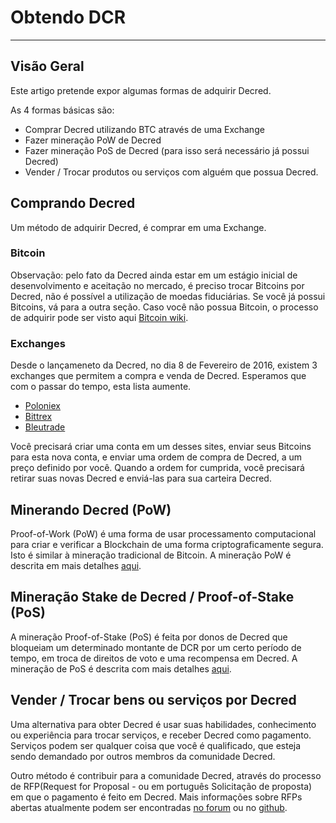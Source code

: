 # <i class="fa fa-exchange"></i> **Obtendo DCR**

---

## **<i class="fa fa-info-circle"></i> Visão Geral**

Este artigo pretende expor algumas formas de adquirir Decred.

As 4 formas básicas são:

* Comprar Decred utilizando BTC através de uma Exchange
* Fazer mineração PoW de Decred
* Fazer mineração PoS de Decred (para isso será necessário já possui Decred)
* Vender / Trocar produtos ou serviços com alguém que possua Decred.

## **<i class="fa fa-info-circle"></i> Comprando Decred**

Um método de adquirir Decred, é comprar em uma Exchange.

### **<i class="fa fa-btc"></i> Bitcoin**

Observação: pelo fato da Decred ainda estar em um estágio inicial de desenvolvimento e aceitação no mercado, é preciso trocar Bitcoins por Decred, não é possível a utilização de moedas fiduciárias. Se você já possui Bitcoins, vá para a outra seção. Caso você não possua Bitcoin, o processo de adquirir pode ser visto aqui
[Bitcoin wiki](https://en.bitcoin.it/wiki/Buying_Bitcoins_%28the_newbie_version%29).

### **<i class="fa fa-exchange"></i> Exchanges**

Desde o lançameneto da Decred, no dia 8 de Fevereiro de 2016, existem 3 exchanges que permitem a compra e venda de Decred.
Esperamos que com o passar do tempo, esta lista aumente.

* [Poloniex](https://poloniex.com/)
* [Bittrex](https://bittrex.com/)
* [Bleutrade](https://bleutrade.com/exchange)

Você precisará criar uma conta em um desses sites, enviar seus Bitcoins para esta nova conta, e enviar uma ordem de compra de Decred, a um preço definido por você. Quando a ordem for cumprida, você precisará retirar suas novas Decred e enviá-las para sua carteira Decred.


## **<i class="fa fa-info-circle"></i> Minerando Decred (PoW)**

Proof-of-Work (PoW) é uma forma de usar processamento computacional para criar e verificar a Blockchain de uma forma criptograficamente segura. Isto é similar à mineração tradicional de Bitcoin. A mineração PoW é descrita em mais detalhes [aqui](/mining/overview/#1-proof-of-work-mining).

## **<i class="fa fa-info-circle"></i> Mineração Stake de Decred / Proof-of-Stake (PoS)**

A mineração Proof-of-Stake (PoS) é feita por donos de Decred que bloqueiam um determinado montante de DCR por um certo período de tempo, em troca de direitos de voto e uma recompensa em Decred. A mineração de PoS é descrita com mais detalhes
[aqui](/mining/overview/#2-proof-of-stake-mining).

## **<i class="fa fa-info-circle"></i> Vender / Trocar bens ou serviços por Decred**

Uma alternativa para obter Decred é usar suas habilidades, conhecimento ou experiência para trocar serviços, e receber Decred como pagamento. Serviços podem ser qualquer coisa que você é qualificado, que esteja sendo demandado por outros membros da comunidade Decred.

Outro método é contribuir para a comunidade Decred, através do processo de RFP(Request for Proposal - ou em português Solicitação de proposta) em que o pagamento é feito em Decred. Mais informações sobre RFPs abertas atualmente podem ser encontradas
[no forum](https://forum.decred.org/forums/requests-for-proposals/)
ou no [github](https://github.com/decred/RFPs).